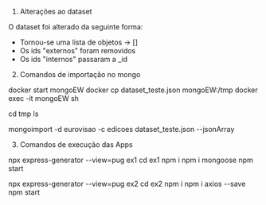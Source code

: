 1. Alterações ao dataset

O dataset foi alterado da seguinte forma:
- Tornou-se uma lista de objetos -> []
- Os ids "externos" foram removidos
- Os ids "internos" passaram a _id

2. Comandos de importação no mongo

docker start mongoEW
docker cp dataset_teste.json mongoEW:/tmp
docker exec -it mongoEW sh

cd tmp
ls

mongoimport -d eurovisao -c edicoes dataset_teste.json --jsonArray

3. Comandos de execução das Apps

npx express-generator --view=pug ex1
cd ex1
npm i
npm i mongoose
npm start

npx express-generator --view=pug ex2
cd ex2
npm i
npm i axios --save
npm start
